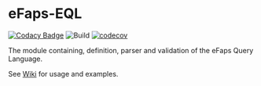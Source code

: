 # eFaps-EQL

[![Codacy Badge](https://api.codacy.com/project/badge/Grade/d6a6694c84ed42b8bba15846261a4d57)](https://www.codacy.com/app/eFaps/eFaps-EQL?utm_source=github.com&amp;utm_medium=referral&amp;utm_content=eFaps/eFaps-EQL&amp;utm_campaign=Badge_Grade)
![Build](https://github.com/eFaps/eFaps-EQL/workflows/Build/badge.svg)
[![codecov](https://codecov.io/gh/eFaps/eFaps-EQL2/branch/master/graph/badge.svg)](https://codecov.io/gh/eFaps/eFaps-EQL2)


The module containing, definition, parser and validation of the eFaps Query Language.

See [Wiki](https://github.com/eFaps/eFaps-EQL/wiki) for usage and examples.

